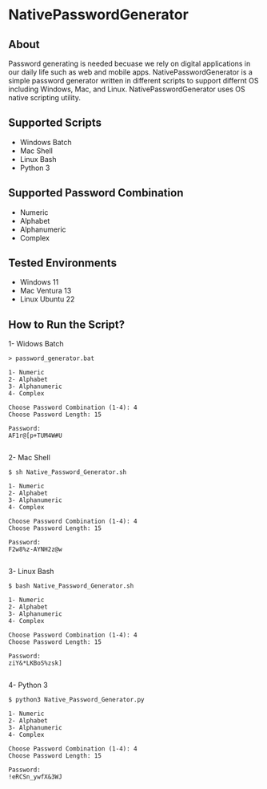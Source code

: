# NativePasswordGenerator

## About ##
Password generating is needed becuase we rely on digital applications in our daily life such as web and mobile apps. NativePasswordGenerator is a simple password generator written in different scripts to support differnt OS including Windows, Mac, and Linux. NativePasswordGenerator uses OS native scripting utility. 

## Supported Scripts ##
- Windows Batch
- Mac Shell
- Linux Bash
- Python 3

## Supported Password Combination ##
- Numeric
- Alphabet
- Alphanumeric
- Complex

## Tested Environments ##
- Windows 11
- Mac Ventura 13
- Linux Ubuntu 22

## How to Run the Script? ##
1- Widows Batch

```
> password_generator.bat
 
1- Numeric
2- Alphabet
3- Alphanumeric
4- Complex

Choose Password Combination (1-4): 4
Choose Password Length: 15

Password:
AF1r@[p+TUM4W#U
 
```

2- Mac Shell

```
$ sh Native_Password_Generator.sh 

1- Numeric
2- Alphabet
3- Alphanumeric
4- Complex

Choose Password Combination (1-4): 4
Choose Password Length: 15

Password:
F2w8%z-AYNH2z@w
 
```

3- Linux Bash

```
$ bash Native_Password_Generator.sh 

1- Numeric
2- Alphabet
3- Alphanumeric
4- Complex

Choose Password Combination (1-4): 4
Choose Password Length: 15

Password:
ziY&*LKBoS%zsk]
 
```

4- Python 3

```
$ python3 Native_Password_Generator.py 

1- Numeric
2- Alphabet
3- Alphanumeric
4- Complex

Choose Password Combination (1-4): 4
Choose Password Length: 15

Password:
!eRCSn_ywfX&3WJ
 
```
